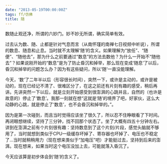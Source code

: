 ```yaml
---
date: "2013-05-19T00:00:00Z"
tags: ff/仿佛
title: 随
---
```


数随止观还净，所谓的六妙门。妙不妙无所谓，确实简单有效。

过去认为数、随、止都是针对气息而言（从南怀瑾的南禅七日视频中听说），所谓的数息、随息和止息。当时就不太理解‘随’的含义。如果理解为“放任”、“随便”、“随他去”，那为什么之前要通过“数息”的方法去数他？为什么一开始不“随他去”？如果说刚开始的“数息”是为了防止昏沉和掉举，那么现在变成‘随息’了以后，昏沉和掉举的问题怎么办？因为有这些疑问，所以‘随’一直没能理解。

今天，‘数’了二年半以后（形容很长时间），突然一下，或许是主动的，或许是被动的，现在已经记不清了、很难区分了，在这之前还有片刻有趣的感受，稍后再讲。先讲突然一下以后，就是立刻开始感受到很澎湃的心跳并且，自然的（也许是故意的）停止了‘数息’。我那一刻就在想“这就是‘随’的境界了吧，好家伙，这么大动静的心跳，就是停止了‘数息’，也不会昏沉和掉举的。”。

因为是第一次碰到，而且当时觉得应该坐了很久了，所以忍不住睁眼看了下时间。再闭眼想继续，坚持了三分钟，找不回那个状态了。坐了大概有四五十分钟左右。讲到在澎湃之前有个片刻很有趣：坚持数息到了这个片刻/片段，感觉头脑就不够用了，当时就想到类似于CPU一级缓存坏掉了、寄存器也坏掉了、电压也不稳定了…当时就稍稍用力（现在想来类似于“加电压”吧）才能挺过去，坚持到后来的澎湃。现在想来，如果当时这个电压没加上去，可能就落入昏沉了。

今天应该算是初步体会到‘随’的含义了。
